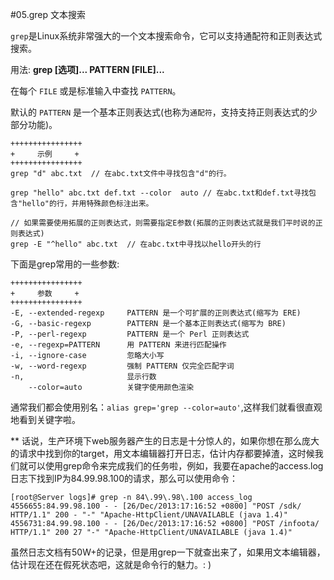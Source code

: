 #05.grep 文本搜索
  
  <code>grep</code>是Linux系统非常强大的一个文本搜索命令，它可以支持通配符和正则表达式搜索。
  
  用法:  **grep [选项]... PATTERN [FILE]...**  

  在每个 <code>FILE</code> 或是标准输入中查找 <code>PATTERN</code>。
  
  默认的 <code>PATTERN</code> 是一个基本正则表达式(也称为<code>通配符</code>，支持支持正则表达式的少部分功能)。

```
++++++++++++++++
+     示例     +
++++++++++++++++
grep "d" abc.txt  // 在abc.txt文件中寻找包含"d"的行。

grep "hello" abc.txt def.txt --color  auto // 在abc.txt和def.txt寻找包含"hello"的行，并用特殊颜色标注出来。

// 如果需要使用拓展的正则表达式，则需要指定E参数(拓展的正则表达式就是我们平时说的正则表达式)
grep -E "^hello" abc.txt  // 在abc.txt中寻找以hello开头的行
```

下面是grep常用的一些参数:

```
++++++++++++++++
+     参数     +
++++++++++++++++
-E, --extended-regexp     PATTERN 是一个可扩展的正则表达式(缩写为 ERE)
-G, --basic-regexp        PATTERN 是一个基本正则表达式(缩写为 BRE)
-P, --perl-regexp         PATTERN 是一个 Perl 正则表达式
-e, --regexp=PATTERN      用 PATTERN 来进行匹配操作
-i, --ignore-case         忽略大小写
-w, --word-regexp         强制 PATTERN 仅完全匹配字词
-n,                       显示行数
    --color=auto          关键字使用颜色渲染
```

通常我们都会使用别名：`alias grep='grep --color=auto'`,这样我们就看很直观地看到关键字啦。


** 话说，生产环境下web服务器产生的日志是十分惊人的，如果你想在那么庞大的请求中找到你的target，用文本编辑器打开日志，估计内存都要掉渣，这时候我们就可以使用grep命令来完成我们的任务啦，例如，我要在apache的access.log日志下找到IP为84.99.98.100的请求，那么可以使用命令：
```
[root@Server logs]# grep -n 84\.99\.98\.100 access_log
4556655:84.99.98.100 - - [26/Dec/2013:17:16:52 +0800] "POST /sdk/ HTTP/1.1" 200 - "-" "Apache-HttpClient/UNAVAILABLE (java 1.4)"
4556731:84.99.98.100 - - [26/Dec/2013:17:16:52 +0800] "POST /infoota/ HTTP/1.1" 200 27 "-" "Apache-HttpClient/UNAVAILABLE (java 1.4)"
```
虽然日志文档有50W+的记录，但是用grep一下就查出来了，如果用文本编辑器，估计现在还在假死状态吧，这就是命令行的魅力。: )

